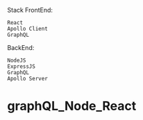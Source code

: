 Stack
FrontEnd:

    React
    Apollo Client
    GraphQL

BackEnd:

    NodeJS
    ExpressJS
    GraphQL
    Apollo Server
# graphQL_Node_React
